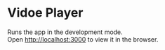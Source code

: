# Vidoe Player
<!-- 
This project was bootstrapped with [Create React App](https://github.com/facebook/create-react-app).
 -->

Runs the app in the development mode.\
Open [http://localhost:3000](http://localhost:3000) to view it in the browser.


<!-- 
This section has moved here: [https://facebook.github.io/create-react-app/docs/code-splitting](https://facebook.github.io/create-react-app/docs/code-splitting) -->



